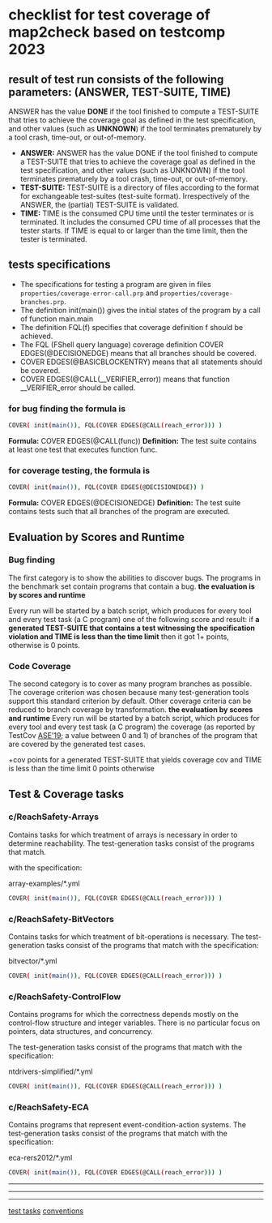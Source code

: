 # checklist for test coverage of map2check based on testcomp 2023

## result of test run consists of the following parameters: (ANSWER, TEST-SUITE, TIME)

ANSWER has the value **DONE** if the tool finished to compute a TEST-SUITE that tries to achieve the coverage goal as defined in the test specification, and other values (such as **UNKNOWN**) if the tool terminates prematurely by a tool crash, time-out, or out-of-memory.

- **ANSWER:** ANSWER has the value DONE if the tool finished to compute a TEST-SUITE that tries to achieve the coverage goal as defined in the test specification, and other values (such as UNKNOWN) if the tool terminates prematurely by a tool crash, time-out, or out-of-memory.
- **TEST-SUITE:** TEST-SUITE is a directory of files according to the format for exchangeable test-suites (test-suite format). Irrespectively of the ANSWER, the (partial) TEST-SUITE is validated.
- **TIME:** TIME is the consumed CPU time until the tester terminates or is terminated. It includes the consumed CPU time of all processes that the tester starts. If TIME is equal to or larger than the time limit, then the tester is terminated.

## tests specifications

- The specifications for testing a program are given in files ```properties/coverage-error-call.prp``` and ```properties/coverage-branches.prp```.
- The definition init(main()) gives the initial states of the program by a call of function main.main
- The definition FQL(f) specifies that coverage definition f should be achieved.
- The FQL (FShell query language) coverage definition COVER EDGES(@DECISIONEDGE) means that all branches should be covered.
- COVER EDGES(@BASICBLOCKENTRY) means that all statements should be covered.
- COVER EDGES(@CALL(__VERIFIER_error)) means that function __VERIFIER_error should be called.

### for bug finding the formula is

```bash
COVER( init(main()), FQL(COVER EDGES(@CALL(reach_error))) )  
```

**Formula:** COVER EDGES(@CALL(func))
**Definition:** The test suite contains at least one test that executes function func.

### for coverage testing, the formula is

```bash
COVER( init(main()), FQL(COVER EDGES(@DECISIONEDGE)) )   
```

**Formula:** COVER EDGES(@DECISIONEDGE)
**Definition:** The test suite contains tests such that all branches of the program are executed.

## Evaluation by Scores and Runtime

### Bug finding

The first category is to show the abilities to discover bugs. The programs in the benchmark set contain programs that contain a bug.
**the evaluation is by scores and runtime**

Every run will be started by a batch script, which produces for every tool and every test task (a C program) one of the following score and result:
if **a generated TEST-SUITE that contains a test witnessing the specification violation and TIME is less than the time limit** then it got 1+ points, otherwise is 0 points.

### Code Coverage

The second category is to cover as many program branches as possible. The coverage criterion was chosen because many test-generation tools support this standard criterion by default. Other coverage criteria can be reduced to branch coverage by transformation.
**the evaluation by scores and runtime**
Every run will be started by a batch script, which produces for every tool and every test task (a C program) the coverage (as reported by TestCov [ASE'19](https://gitlab.com/sosy-lab/software/test-suite-validator); a value between 0 and 1) of branches of the program that are covered by the generated test cases.

+cov points for a generated TEST-SUITE that yields coverage cov and TIME is less than the time limit
0 points otherwise

## Test & Coverage tasks

### c/ReachSafety-Arrays

Contains tasks for which treatment of arrays is necessary in order to determine reachability. The test-generation tasks consist of the programs that match.

with the specification:

array-examples/*.yml

```bash
COVER( init(main()), FQL(COVER EDGES(@CALL(reach_error))) )
```

### c/ReachSafety-BitVectors

Contains tasks for which treatment of bit-operations is necessary. The test-generation tasks consist of the programs that match with the specification:

bitvector/*.yml

```bash
COVER( init(main()), FQL(COVER EDGES(@CALL(reach_error))) )
```

### c/ReachSafety-ControlFlow

Contains programs for which the correctness depends mostly on the control-flow structure and integer variables. There is no particular focus on pointers, data structures, and concurrency.

The test-generation tasks consist of the programs that match with the specification:

ntdrivers-simplified/*.yml

```bash
COVER( init(main()), FQL(COVER EDGES(@CALL(reach_error))) )
```

### c/ReachSafety-ECA

Contains programs that represent event-condition-action systems. The test-generation tasks consist of the programs that match with the specification:

eca-rers2012/*.yml

```bash
COVER( init(main()), FQL(COVER EDGES(@CALL(reach_error))) )
```

---
---
---

[test tasks](https://gitlab.com/sosy-lab/benchmarking/sv-benchmarks)
[conventions](./conventions.md)
